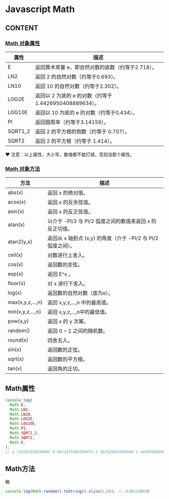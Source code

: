 # Javascript Math

## CONTENT

### [Math 对象属性](#Math属性)

| 属性 | 描述 |
|-|-|
| E | 返回算术常量 e，即自然对数的底数（约等于2.718）。 |
| LN2 | 返回 2 的自然对数（约等于0.693）。 |
| LN10 | 返回 10 的自然对数（约等于2.302）。 |
| LOG2E | 返回以 2 为底的 e 的对数（约等于 1.4426950408889634）。 |
| LOG10E | 返回以 10 为底的 e 的对数（约等于0.434）。 |
| PI | 返回圆周率（约等于3.14159）。 |
| SQRT1_2 | 返回 2 的平方根的倒数（约等于 0.707）。 |
| SQRT2 | 返回 2 的平方根（约等于 1.414）。 |

&hearts; 注意：以上属性，大小写，数值都不能打错，否则没那个属性。

### [Math 对象方法](#Math方法)

| 方法 | 描述 |
|-|-|
| abs(x) | 返回 x 的绝对值。 |
| acos(x) | 返回 x 的反余弦值。 |
| asin(x) | 返回 x 的反正弦值。 |
| atan(x) | 以介于 -PI/2 与 PI/2 弧度之间的数值来返回 x 的反正切值。 |
| atan2(y,x) | 返回从 x 轴到点 (x,y) 的角度（介于 -PI/2 与 PI/2 弧度之间）。 |
| ceil(x) | 对数进行上舍入。 |
| cos(x) | 返回数的余弦。 |
| exp(x) | 返回 E^x 。 |
| floor(x) | 对 x 进行下舍入。 |
| log(x) | 返回数的自然对数（底为e）。 |
| max(x,y,z,...,n) | 返回 x,y,z,...,n 中的最高值。 |
| min(x,y,z,...,n) | 返回 x,y,z,...,n中的最低值。 |
| pow(x,y) | 返回 x 的 y 次幂。 |
| random() | 返回 0 ~ 1 之间的随机数。 |
| round(x) | 四舍五入。 |
| sin(x) | 返回数的正弦。 |
| sqrt(x) | 返回数的平方根。 |
| tan(x) | 返回角的正切。 |


## Math属性
```js
console.log(
  Math.E,
  Math.LN2,
  Math.LN10,
  Math.LOG2E,
  Math.LOG10E,
  Math.PI,
  Math.SQRT1_2,
  Math.SQRT2,
  Math.E,
);
// 2.718281828459045 0.6931471805599453 2.302585092994046 1.4426950408889634 0.4342944819032518 3.141592653589793 0.7071067811865476 1.4142135623730951 2.718281828459045
```

## Math方法

略

```js
console.log(Math.random().toString().slice(2,8)); // 生成6位随机数
```
